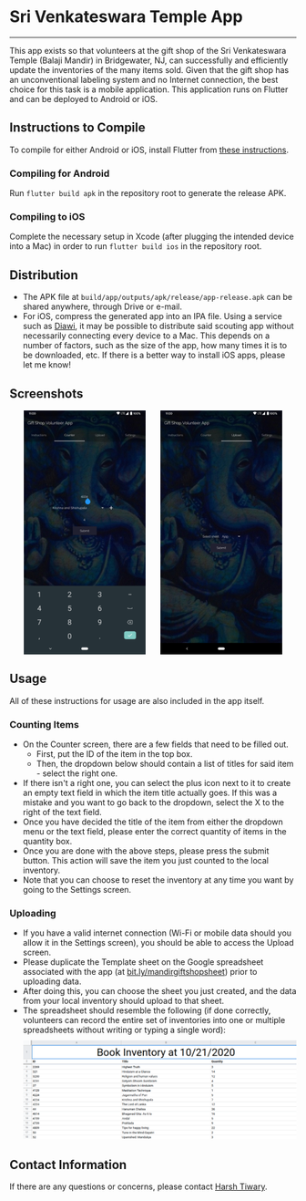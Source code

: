 # Sri Venkateswara Temple App
------

This app exists so that volunteers at the gift shop of the Sri Venkateswara Temple (Balaji Mandir) in Bridgewater, NJ, can successfully and efficiently update the inventories of the many items sold. Given that the gift shop has an unconventional labeling system and no Internet connection, the best choice for this task is a mobile application. This application runs on Flutter and can be deployed to Android or iOS.

Instructions to Compile
------

To compile for either Android or iOS, install Flutter from [these instructions](https://flutter.io/setup).

### Compiling for Android

Run `flutter build apk` in the repository root to generate the release APK.

### Compiling to iOS

Complete the necessary setup in Xcode (after plugging the intended device into a Mac) in order to run `flutter build ios` in the repository root.

Distribution
------

  * The APK file at `build/app/outputs/apk/release/app-release.apk` can be shared anywhere, through Drive or e-mail.
  * For iOS, compress the generated app into an IPA file. Using a service such as [Diawi](https://diawi.com), it may be possible to distribute said scouting app without necessarily connecting every device to a Mac. This depends on a number of factors, such as the size of the app, how many times it is to be downloaded, etc. If there is a better way to install iOS apps, please let me know!

Screenshots
------
<img src="docs/images/mobileform.png" alt="drawing" width="42.5%" style="float: left; margin-left: 5%; margin-right: 2.5%; margin-bottom: 30px;"/>
<img src="docs/images/uploader.png" alt="drawing" width="42.5%" style="float: left; margin-left: 2.5%; margin-right: 5%; margin-bottom: 30px;"/>

Usage
------

All of these instructions for usage are also included in the app itself.

### Counting Items

  * On the Counter screen, there are a few fields that need to be filled out.
    - First, put the ID of the item in the top box.
    - Then, the dropdown below should contain a list of titles for said item - select the right one.
  * If there isn\'t a right one, you can select the plus icon next to it to create an empty text field in which the item title actually goes. If this was a mistake and you want to go back to the dropdown, select the X to the right of the text field.
  * Once you have decided the title of the item from either the dropdown menu or the text field, please enter the correct quantity of items in the quantity box.
  * Once you are done with the above steps, please press the submit button. This action will save the item you just counted to the local inventory.
  * Note that you can choose to reset the inventory at any time you want by going to the Settings screen.

### Uploading

  * If you have a valid internet connection (Wi-Fi or mobile data should you allow it in the Settings screen), you should be able to access the Upload screen.
  * Please duplicate the Template sheet on the Google spreadsheet associated with the app (at [bit.ly/mandirgiftshopsheet](bit.ly/mandirgiftshopsheet)) prior to uploading data.
  * After doing this, you can choose the sheet you just created, and the data from your local inventory should upload to that sheet.
  * The spreadsheet should resemble the following (if done correctly, volunteers can record the entire set of inventories into one or multiple spreadsheets without writing or typing a single word): <img alt="Spreadsheet" src="docs/images/spreadsheet.png" style="margin-top: 10px;"/>

Contact Information
------
If there are any questions or concerns, please contact [Harsh Tiwary](https://github.com/notnotharsh).
